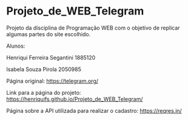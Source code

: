 # Projeto_de_WEB_Telegram

Projeto da disciplina de Programação WEB com o objetivo de replicar algumas partes do site escolhido.

Alunos: 

Henriqui Ferreira Segantini 1885120

Isabela Souza Pirola 2050985
        
Página original: https://telegram.org/ 

Link para a página do projeto: https://henriquifs.github.io/Projeto_de_WEB_Telegram/

Página sobre a API utilizada para realizar o cadastro: https://reqres.in/
